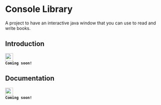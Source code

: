 # Console Library

A project to have an interactive java window that you
can use to read and write books.

## Introduction

<code><img src="https://www.bluechipexterminating.com/wp-content/uploads/2020/02/loading-gif-png-5.gif" width="25" height="25"> <b>Coming soon!</b></code>

## Documentation
<code><img src="https://www.bluechipexterminating.com/wp-content/uploads/2020/02/loading-gif-png-5.gif" width="25" height="25"> <b>Coming soon!</b></code>



<!--( ELEMENTS
Coming Soon:
<code><img src="https://www.bluechipexterminating.com/wp-content/uploads/2020/02/loading-gif-png-5.gif" width="25" height="25"> <b>Coming soon!</b></code>



)-->